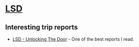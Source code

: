 # [LSD](https://psychonautwiki.org/w/index.php?title=LSD)
## Interesting trip reports
- [LSD - Unlocking The Door](https://psychonautwiki.org/wiki/Experience:First_105μg_LSD_-_Unlocking_The_Door) - One of the best reports I read.